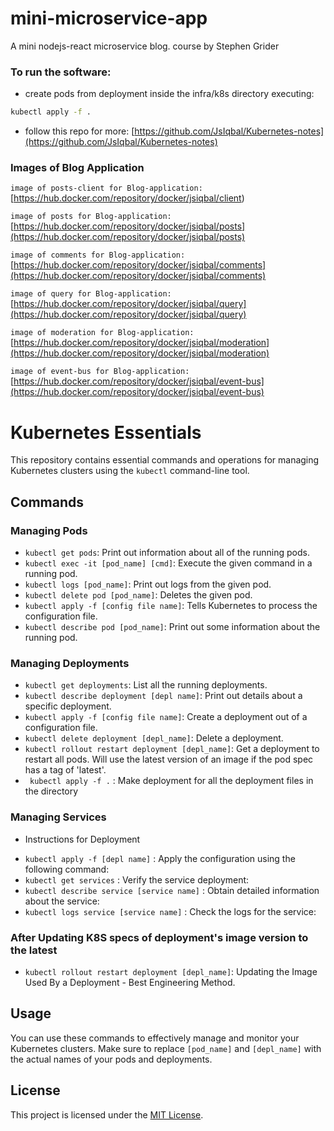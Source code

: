 # mini-microservice-app

A mini nodejs-react microservice blog. course by Stephen Grider

### To run the software:

-   create pods from deployment inside the infra/k8s directory executing:

```bash
kubectl apply -f .
```

-   follow this repo for more: [https://github.com/JsIqbal/Kubernetes-notes](https://github.com/JsIqbal/Kubernetes-notes)

### Images of Blog Application

`image of posts-client for Blog-application:` [https://hub.docker.com/repository/docker/jsiqbal/client)

`image of posts for Blog-application:` [https://hub.docker.com/repository/docker/jsiqbal/posts](https://hub.docker.com/repository/docker/jsiqbal/posts)

`image of comments for Blog-application:` [https://hub.docker.com/repository/docker/jsiqbal/comments](https://hub.docker.com/repository/docker/jsiqbal/comments)

`image of query for Blog-application:` [https://hub.docker.com/repository/docker/jsiqbal/query](https://hub.docker.com/repository/docker/jsiqbal/query)

`image of moderation for Blog-application:` [https://hub.docker.com/repository/docker/jsiqbal/moderation](https://hub.docker.com/repository/docker/jsiqbal/moderation)

`image of event-bus for Blog-application:` [https://hub.docker.com/repository/docker/jsiqbal/event-bus](https://hub.docker.com/repository/docker/jsiqbal/event-bus)

# Kubernetes Essentials

This repository contains essential commands and operations for managing Kubernetes clusters using the `kubectl` command-line tool.

## Commands

### Managing Pods

-   `kubectl get pods`: Print out information about all of the running pods.
-   `kubectl exec -it [pod_name] [cmd]`: Execute the given command in a running pod.
-   `kubectl logs [pod_name]`: Print out logs from the given pod.
-   `kubectl delete pod [pod_name]`: Deletes the given pod.
-   `kubectl apply -f [config file name]`: Tells Kubernetes to process the configuration file.
-   `kubectl describe pod [pod_name]`: Print out some information about the running pod.

### Managing Deployments

-   `kubectl get deployments`: List all the running deployments.
-   `kubectl describe deployment [depl name]`: Print out details about a specific deployment.
-   `kubectl apply -f [config file name]`: Create a deployment out of a configuration file.
-   `kubectl delete deployment [depl_name]`: Delete a deployment.
-   `kubectl rollout restart deployment [depl_name]`: Get a deployment to restart all pods. Will use the latest version of an image if the pod spec has a tag of 'latest'.
-   ` kubectl apply -f .` : Make deployment for all the deployment files in the directory

### Managing Services

-   Instructions for Deployment

*   `kubectl apply -f [depl name]` : Apply the configuration using the following command:
*   `kubectl get services` : Verify the service deployment:
*   `kubectl describe service [service name]` : Obtain detailed information about the service:
*   `kubectl logs service [service name]` : Check the logs for the service:

### After Updating K8S specs of deployment's image version to the latest

-   `kubectl rollout restart deployment [depl_name]`: Updating the Image Used By a Deployment - Best Engineering Method.

## Usage

You can use these commands to effectively manage and monitor your Kubernetes clusters. Make sure to replace `[pod_name]` and `[depl_name]` with the actual names of your pods and deployments.

## License

This project is licensed under the [MIT License](https://opensource.org/licenses/MIT).
